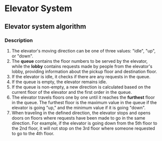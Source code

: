 # Elevator System

## Elevator system algorithm
### Description
1. The elevator's moving direction can be one of three values: "idle", "up", or "down".
2. The <b>queue</b> contains the floor numbers to be served by the elevator, while the <b>lobby</b> contains requests made by people from the elevator's lobby, providing information about the pickup floor and destination floor.
3. If the elevator is idle, it checks if there are any requests in the queue.
4. If the queue is empty, the elevator remains idle.
5. If the queue is non-empty, a new direction is calculated based on the current floor of the elevator and the first order in the queue.
6. The elevator travels floors one by one until it reaches the <b>furthest</b> floor in the queue. The furthest floor is the maximum value in the queue if the elevator is going "up," and the minimum value if it is going "down".
7. When traveling in the defined direction, the elevator stops and opens doors on floors where requests have been made to go in the same direction. For example, if the elevator is going down from the 5th floor to the 2nd floor, it will not stop on the 3rd floor where someone requested to go to the 4th floor.
